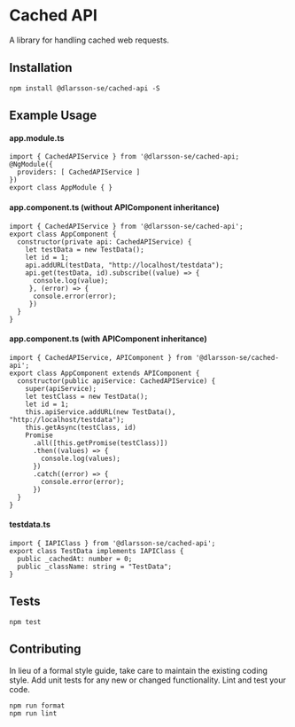 Cached API
=========

A library for handling cached web requests.

## Installation

  `npm install @dlarsson-se/cached-api -S`

## Example Usage

#### app.module.ts

  ```
  import { CachedAPIService } from '@dlarsson-se/cached-api;
  @NgModule({
    providers: [ CachedAPIService ]
  })
  export class AppModule { }
  ```

#### app.component.ts (without APIComponent inheritance)

  ```
  import { CachedAPIService } from '@dlarsson-se/cached-api';
  export class AppComponent {
    constructor(private api: CachedAPIService) {
      let testData = new TestData();
      let id = 1;
      api.addURL(testData, "http://localhost/testdata");
      api.get(testData, id).subscribe((value) => {
        console.log(value);
       }, (error) => {
        console.error(error);
       })
    }
  }
  ```

#### app.component.ts (with APIComponent inheritance)

  ```
  import { CachedAPIService, APIComponent } from '@dlarsson-se/cached-api';
  export class AppComponent extends APIComponent {
    constructor(public apiService: CachedAPIService) {
      super(apiService);
      let testClass = new TestData();
      let id = 1;
      this.apiService.addURL(new TestData(), "http://localhost/testdata");
      this.getAsync(testClass, id)
      Promise
        .all([this.getPromise(testClass)])
        .then((values) => {
          console.log(values);
        })
        .catch((error) => {
          console.error(error);
        }) 
    }
  }
  ```  


#### testdata.ts

  ```
  import { IAPIClass } from '@dlarsson-se/cached-api';
  export class TestData implements IAPIClass {
    public _cachedAt: number = 0;
    public _className: string = "TestData";
  }
  ```

## Tests

  `npm test`

## Contributing

In lieu of a formal style guide, take care to maintain the existing coding style. Add unit tests for any new or changed functionality. Lint and test your code.

  ```
  npm run format
  npm run lint
  ```